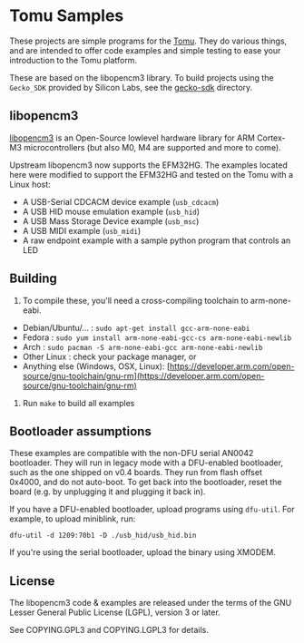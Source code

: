 # Tomu Samples

These projects are simple programs for the [Tomu](http://tomu.im). They do
various things, and are intended to offer code examples and simple testing to
ease your introduction to the Tomu platform.

These are based on the libopencm3 library.  To build projects using the `Gecko_SDK` provided by Silicon Labs, see the [gecko-sdk](./gecko-sdk) directory.

## libopencm3

[libopencm3](http://libopencm3.org/) is an Open-Source lowlevel hardware
library for ARM Cortex-M3 microcontrollers (but also M0, M4 are supported and
more to come).

Upstream libopencm3 now supports the EFM32HG. The examples located here
were modified to support the EFM32HG and tested on the Tomu with a Linux host:

* A USB-Serial CDCACM device example (`usb_cdcacm`)
* A USB HID mouse emulation example (`usb_hid`)
* A USB Mass Storage Device example (`usb_msc`)
* A USB MIDI example (`usb_midi`)
* A raw endpoint example with a sample python program that controls an LED

## Building

1. To compile these, you'll need a cross-compiling toolchain to arm-none-eabi.
* Debian/Ubuntu/... : `sudo apt-get install gcc-arm-none-eabi`
* Fedora : `sudo yum install arm-none-eabi-gcc-cs arm-none-eabi-newlib`
* Arch : `sudo pacman -S arm-none-eabi-gcc arm-none-eabi-newlib`
* Other Linux : check your package manager, or
* Anything else (Windows, OSX, Linux): [https://developer.arm.com/open-source/gnu-toolchain/gnu-rm](https://developer.arm.com/open-source/gnu-toolchain/gnu-rm)
1. Run `make` to build all examples

## Bootloader assumptions

These examples are compatible with the non-DFU serial AN0042 bootloader.  They will run in legacy mode with a DFU-enabled bootloader, such as the one shipped on v0.4 boards.  They run from flash offset 0x4000, and do not auto-boot.  To get back into the bootloader, reset the board (e.g. by unplugging it and plugging it back in).

If you have a DFU-enabled bootloader, upload programs using `dfu-util`.  For example, to upload miniblink, run:

````
dfu-util -d 1209:70b1 -D ./usb_hid/usb_hid.bin
````

If you're using the serial bootloader, upload the binary using XMODEM.

## License

The libopencm3 code & examples are released under the terms of the GNU Lesser
General Public License (LGPL), version 3 or later.

See COPYING.GPL3 and COPYING.LGPL3 for details.